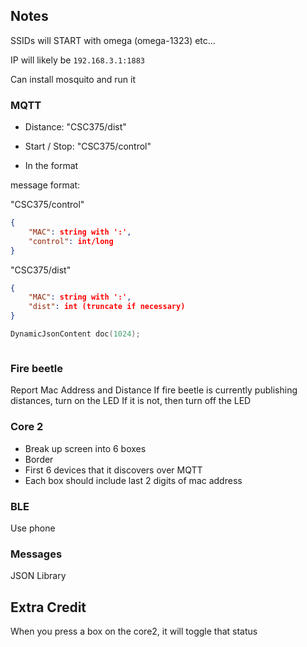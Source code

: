 ## Notes

SSIDs will START with omega (omega-1323) etc...

IP will likely be `192.168.3.1:1883`

Can install mosquito and run it

### MQTT

- Distance: "CSC375/dist"
- Start / Stop: "CSC375/control"

- In the format <MAC><value>

message format:

"CSC375/control"

```json
{
    "MAC": string with ':',
    "control": int/long
}
```

"CSC375/dist"

```json
{
    "MAC": string with ':',
    "dist": int (truncate if necessary) 
}
```

```cpp
DynamicJsonContent doc(1024);



```

### Fire beetle

Report Mac Address and Distance If fire beetle is currently publishing distances, turn on the LED
If it is not, then turn off the LED

### Core 2

- Break up screen into 6 boxes
- Border
- First 6 devices that it discovers over MQTT
- Each box should include last 2 digits of mac address

### BLE

Use phone

### Messages

JSON Library


## Extra Credit

When you press a box on the core2, it will toggle that status
